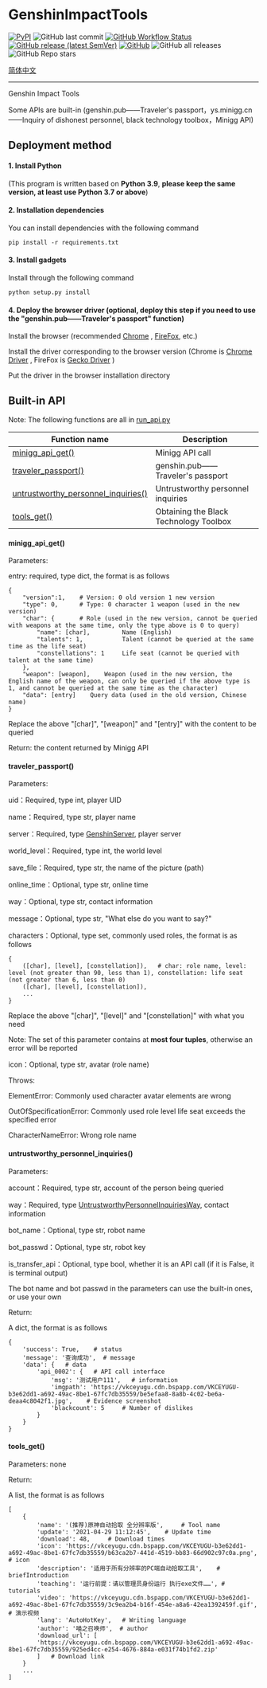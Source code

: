 # GenshinImpactTools

[![PyPI](https://img.shields.io/pypi/v/GenshinImpactTools)]("https://pypi.org/project/GenshinImpactTools/")
![GitHub last commit](https://img.shields.io/github/last-commit/MingxuanGame/GenshinImpactTools)
[![GitHub Workflow Status](https://img.shields.io/github/workflow/status/MingxuanGame/GenshinImpactTools/Upload%20to%20PyPI)](https://github.com/MingxuanGame/GenshinImpactTools/actions/workflows/job.yml)
[![GitHub release (latest SemVer)](https://img.shields.io/github/v/release/MingxuanGame/GenshinImpactTools)](https://github.com/MingxuanGame/GenshinImpactTools/releases)
[![GitHub](https://img.shields.io/github/license/MingxuanGame/GenshinImpactTools)](https://github.com/MingxuanGame/GenshinImpactTools/blob/master/LICENSE)
![GitHub all releases](https://img.shields.io/github/downloads/MingxuanGame/GenshinImpactTools/total)
![GitHub Repo stars](https://img.shields.io/github/stars/MingxuanGame/GenshinImpactTools)

[简体中文](docs/README_CN.md)

---

Genshin Impact Tools

Some APIs are built-in (genshin.pub——Traveler's passport，ys.minigg.cn——Inquiry of dishonest personnel, black technology
toolbox，Minigg API)

Deployment method
---

#### 1. Install Python

(This program is written based on **Python 3.9**, **please keep the same version, at least use Python 3.7 or above**)

#### 2. Installation dependencies

You can install dependencies with the following command

```shell
pip install -r requirements.txt
```

#### 3. Install gadgets

Install through the following command

```shell
python setup.py install
```

#### 4. Deploy the browser driver (optional, deploy this step if you need to use the "genshin.pub——Traveler's passport" function)

Install the browser (recommended [Chrome](https://www.google.cn/chrome/index.html)
, [FireFox](https://www.firefox.com.cn), etc.)

Install the driver corresponding to the browser version (Chrome
is [Chrome Driver]([chromedriver.storage.googleapis.com/index.html](http://chromedriver.storage.googleapis.com/index.html))
, FireFox is [Gecko Driver](https://github.com/mozilla/geckodriver/releases) )

Put the driver in the browser installation directory

Built-in API
---

Note: The following functions are all in [run_api.py](GenshinImpactTools/run_api.py)

| Function name                              | Description                 |
| ----------------------------------- | -------------------- |
| [minigg_api_get()](#f1)              | Minigg API call       |
| [traveler_passport()](#f2)                 | genshin.pub——Traveler's passport |
| [untrustworthy_personnel_inquiries()](#f3) | Untrustworthy personnel inquiries         |
| [tools_get()](#f4)                         | Obtaining the Black Technology Toolbox     |

#### <span id="f1">minigg_api_get()</span>

Parameters:

entry: required, type dict, the format is as follows

```
{
    "version":1,    # Version: 0 old version 1 new version
    "type": 0,      # Type: 0 character 1 weapon (used in the new version)
    "char": {       # Role (used in the new version, cannot be queried with weapons at the same time, only the type above is 0 to query)
        "name": [char],         Name (English)
        "talents": 1,           Talent (cannot be queried at the same time as the life seat)
        "constellations": 1     Life seat (cannot be queried with talent at the same time)
    },
    "weapon": [weapon],    Weapon (used in the new version, the English name of the weapon, can only be queried if the above type is 1, and cannot be queried at the same time as the character)
    "data": [entry]    Query data (used in the old version, Chinese name)
}
```

Replace the above "[char]", "[weapon]" and "[entry]" with the content to be queried

Return: the content returned by Minigg API

#### <span id="f2">traveler_passport()</span>

Parameters:

uid：Required, type int, player UID

name：Required, type str, player name

server：Required, type [GenshinServer](GenshinImpactTools/run_api.py), player server

world_level：Required, type int, the world level

save_file：Required, type str, the name of the picture (path)

online_time：Optional, type str, online time

way：Optional, type str, contact information

message：Optional, type str, "What else do you want to say?"

characters：Optional, type set, commonly used roles, the format is as follows

```
{
    ([char], [level], [constellation]),   # char: role name, level: level (not greater than 90, less than 1), constellation: life seat (not greater than 6, less than 0)
    ([char], [level], [constellation]),
    ...
}
```

Replace the above "[char]", "[level]" and "[constellation]" with what you need

Note: The set of this parameter contains at **most four tuples**, otherwise an error will be reported

icon：Optional, type str, avatar (role name)

Throws:

ElementError: Commonly used character avatar elements are wrong

OutOfSpecificationError: Commonly used role level life seat exceeds the specified error

CharacterNameError: Wrong role name

#### <span id="f3">untrustworthy_personnel_inquiries()</span>

Parameters:

account：Required, type str, account of the person being queried

way：Required, type [UntrustworthyPersonnelInquiriesWay](GenshinImpactTools/run_api.py), contact information

bot_name：Optional, type str, robot name

bot_passwd：Optional, type str, robot key

is_transfer_api：Optional, type bool, whether it is an API call (if it is False, it is terminal output)

The bot name and bot passwd in the parameters can use the built-in ones, or use your own

Return:

A dict, the format is as follows

```
{
	'success': True,	# status
	'message': '查询成功',	# message
	'data': {	# data
		'api_0002': {	# API call interface
			'msg': '测试用户111',	# information
			'imgpath': 'https://vkceyugu.cdn.bspapp.com/VKCEYUGU-b3e62dd1-a692-49ac-8be1-67fc7db35559/be5efaa8-8a8b-4c02-be6a-deaa4c8042f1.jpg',	# Evidence screenshot
			'blackcount': 5		# Number of dislikes
		}
	}
}
```

#### <span id="f4">tools_get()</span>

Parameters: none

Return:

A list, the format is as follows

```
[
	{
		'name': '(推荐)原神自动拾取 全分辨率版', 	# Tool name
		'update': '2021-04-29 11:12:45', 	# Update time
		'download': 48, 	# Download times
		'icon': 'https://vkceyugu.cdn.bspapp.com/VKCEYUGU-b3e62dd1-a692-49ac-8be1-67fc7db35559/b63ca2b7-441d-4519-bb83-66d902c97c0a.png', 	# icon
		'description': '适用于所有分辨率的PC端自动拾取工具', 	# briefIntroduction
		'teaching': '运行前提：请以管理员身份运行 执行exe文件……',	# tutorials 
		'video': 'https://vkceyugu.cdn.bspapp.com/VKCEYUGU-b3e62dd1-a692-49ac-8be1-67fc7db35559/3c9ea2b4-b16f-454e-a8a6-42ea1392459f.gif', 	# 演示视频
		'lang': 'AutoHotKey',	# Writing language 
		'author': '喵之召唤师', 	# author
		'download_url': [
		'https://vkceyugu.cdn.bspapp.com/VKCEYUGU-b3e62dd1-a692-49ac-8be1-67fc7db35559/925ed4cc-e254-4676-884a-e031f74b1fd2.zip'
		]	# Download link
	}
	...
]
```

